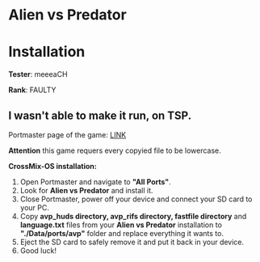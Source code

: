 # Alien vs Predator

# Installation

**Tester**: meeeaCH

**Rank**: FAULTY

## I wasn't able to make it run, on TSP.

Portmaster page of the game: [LINK](https://portmaster.games/detail.html?name=avp)

**Attention** this game requers every copyied file to be lowercase.

**CrossMix-OS installation:**
1. Open Portmaster and navigate to **"All Ports"**.
2. Look for **Alien vs Predator** and install it.
3. Close Portmaster, power off your device and connect your SD card to your PC.
4. Copy **avp_huds directory, avp_rifs directory, fastfile directory** and **language.txt** files from your **Alien vs Predator** installation to **"./Data/ports/avp"** folder and replace everything it wants to.
5. Eject the SD card to safely remove it and put it back in your device.
6. Good luck!